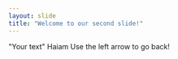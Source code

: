 ```yaml
---
layout: slide
title: "Welcome to our second slide!"
---
```

"Your text" Haiam
Use the left arrow to go back!

